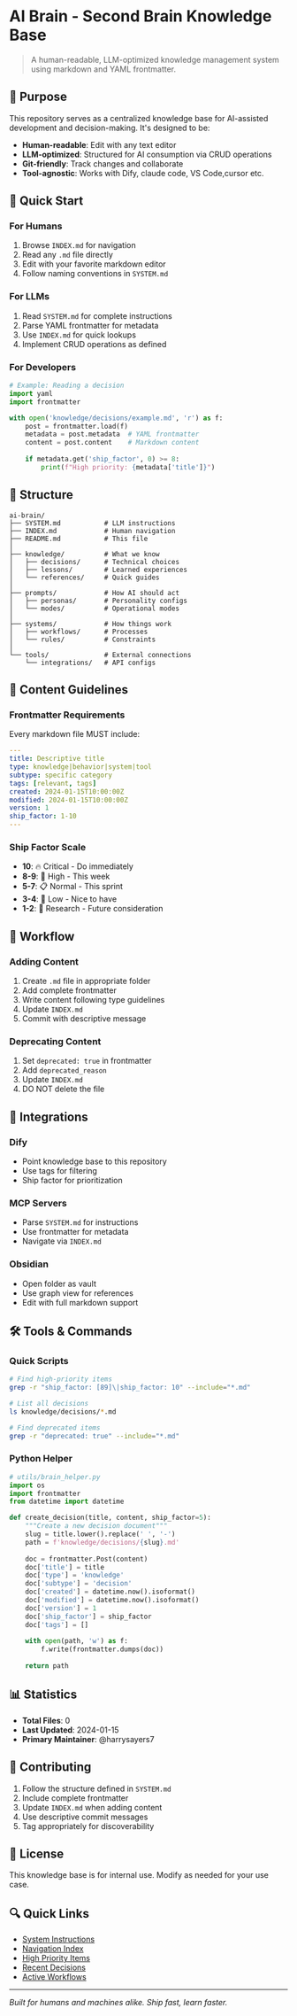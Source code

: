 # AI Brain - Second Brain Knowledge Base

> A human-readable, LLM-optimized knowledge management system using markdown and YAML frontmatter.

## 🎯 Purpose

This repository serves as a centralized knowledge base for AI-assisted development and decision-making. It's designed to be:

- **Human-readable**: Edit with any text editor
- **LLM-optimized**: Structured for AI consumption via CRUD operations
- **Git-friendly**: Track changes and collaborate
- **Tool-agnostic**: Works with Dify, claude code, VS Code,cursor etc.

## 🚀 Quick Start

### For Humans

1. Browse `INDEX.md` for navigation
2. Read any `.md` file directly
3. Edit with your favorite markdown editor
4. Follow naming conventions in `SYSTEM.md`

### For LLMs

1. Read `SYSTEM.md` for complete instructions
2. Parse YAML frontmatter for metadata
3. Use `INDEX.md` for quick lookups
4. Implement CRUD operations as defined

### For Developers

```python
# Example: Reading a decision
import yaml
import frontmatter

with open('knowledge/decisions/example.md', 'r') as f:
    post = frontmatter.load(f)
    metadata = post.metadata  # YAML frontmatter
    content = post.content    # Markdown content
    
    if metadata.get('ship_factor', 0) >= 8:
        print(f"High priority: {metadata['title']}")
```

## 📁 Structure

```
ai-brain/
├── SYSTEM.md           # LLM instructions
├── INDEX.md            # Human navigation
├── README.md           # This file
│
├── knowledge/          # What we know
│   ├── decisions/      # Technical choices
│   ├── lessons/        # Learned experiences
│   └── references/     # Quick guides
│
├── prompts/            # How AI should act
│   ├── personas/       # Personality configs
│   └── modes/          # Operational modes
│
├── systems/            # How things work
│   ├── workflows/      # Processes
│   └── rules/          # Constraints
│
└── tools/              # External connections
    └── integrations/   # API configs
```

## 📝 Content Guidelines

### Frontmatter Requirements

Every markdown file MUST include:

```yaml
---
title: Descriptive title
type: knowledge|behavior|system|tool
subtype: specific category
tags: [relevant, tags]
created: 2024-01-15T10:00:00Z
modified: 2024-01-15T10:00:00Z
version: 1
ship_factor: 1-10
---
```

### Ship Factor Scale

- **10**: 🔥 Critical - Do immediately
- **8-9**: 🚀 High - This week
- **5-7**: 📋 Normal - This sprint
- **3-4**: 📌 Low - Nice to have
- **1-2**: 💭 Research - Future consideration

## 🔄 Workflow

### Adding Content

1. Create `.md` file in appropriate folder
2. Add complete frontmatter
3. Write content following type guidelines
4. Update `INDEX.md`
5. Commit with descriptive message

### Deprecating Content

1. Set `deprecated: true` in frontmatter
2. Add `deprecated_reason`
3. Update `INDEX.md`
4. DO NOT delete the file

## 🔗 Integrations

### Dify
- Point knowledge base to this repository
- Use tags for filtering
- Ship factor for prioritization

### MCP Servers
- Parse `SYSTEM.md` for instructions
- Use frontmatter for metadata
- Navigate via `INDEX.md`

### Obsidian
- Open folder as vault
- Use graph view for references
- Edit with full markdown support

## 🛠️ Tools & Commands

### Quick Scripts

```bash
# Find high-priority items
grep -r "ship_factor: [89]\|ship_factor: 10" --include="*.md"

# List all decisions
ls knowledge/decisions/*.md

# Find deprecated items
grep -r "deprecated: true" --include="*.md"
```

### Python Helper

```python
# utils/brain_helper.py
import os
import frontmatter
from datetime import datetime

def create_decision(title, content, ship_factor=5):
    """Create a new decision document"""
    slug = title.lower().replace(' ', '-')
    path = f'knowledge/decisions/{slug}.md'
    
    doc = frontmatter.Post(content)
    doc['title'] = title
    doc['type'] = 'knowledge'
    doc['subtype'] = 'decision'
    doc['created'] = datetime.now().isoformat()
    doc['modified'] = datetime.now().isoformat()
    doc['version'] = 1
    doc['ship_factor'] = ship_factor
    doc['tags'] = []
    
    with open(path, 'w') as f:
        f.write(frontmatter.dumps(doc))
    
    return path
```

## 📊 Statistics

- **Total Files**: 0
- **Last Updated**: 2024-01-15
- **Primary Maintainer**: @harrysayers7

## 🤝 Contributing

1. Follow the structure defined in `SYSTEM.md`
2. Include complete frontmatter
3. Update `INDEX.md` when adding content
4. Use descriptive commit messages
5. Tag appropriately for discoverability

## 📜 License

This knowledge base is for internal use. Modify as needed for your use case.

## 🔍 Quick Links

- [System Instructions](SYSTEM.md)
- [Navigation Index](INDEX.md)
- [High Priority Items](INDEX.md#high-priority)
- [Recent Decisions](knowledge/decisions/)
- [Active Workflows](systems/workflows/)

---

*Built for humans and machines alike. Ship fast, learn faster.*